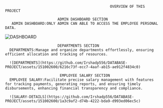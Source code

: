                                                     OVERVIEW OF THIS PROJECT

							ADMIN DASHBOARD SECTION
       ADMIN DASHBOARD:ONLY ADMIN CAN ABLE TO ACCESS THE EMPLOYEE PERSONAL DATA.
![DASHBOARD](https://github.com/Irshadp556/DATABASE-PROJECT/assets/151002600/e6e47ee7-3d21-4a61-9379-bc953807cc75)


						    DEPARTMENTS SECTION
      DEPARTMENTS:Manage and organize departments effortlessly, ensuring efficient allocation and tracking of resources.

      ![DEPARTMENTS](https://github.com/Irshadp556/DATABASE-PROJECT/assets/151002600/6216c73f-ecc7-4aaf-ab15-ae912f4834c0)

						     EMPLOYEE SALARY SECTION
      EMPLOYEE SALARY:Facilitate precise salary management with features for tracking payments, generating reports, and ensuring timely disbursements, enhancing financial transparency and compliance.

      ![SALARY-DETAILS](https://github.com/Irshadp556/DATABASE-PROJECT/assets/151002600/1a3c9af2-d74b-4222-bda9-d993ed06ec5c)


      

      						


      

